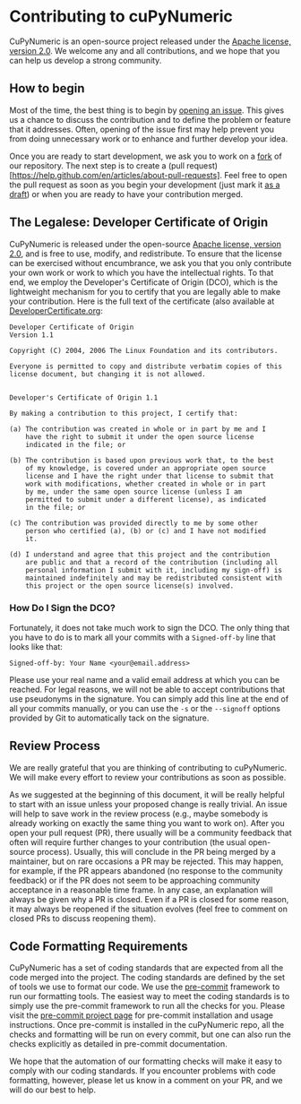 # Contributing to cuPyNumeric

CuPyNumeric is an open-source project released under the [Apache license, version 2.0](https://www.apache.org/licenses/LICENSE-2.0).  We welcome any and all contributions, and we hope that you can help us develop a strong community.

## How to begin

Most of the time, the best thing is to begin by [opening an issue](https://github.com/nv-legate/cupynumeric/issues).  This gives us a chance to discuss the contribution and to define the problem or feature that it addresses.   Often, opening of the issue first may help prevent you from doing unnecessary work or to enhance and further develop your idea.

Once you are ready to start development, we ask you to work on a [fork](https://docs.github.com/en/get-started/quickstart/fork-a-repo) of our repository.  The next step is to create a (pull request)[https://help.github.com/en/articles/about-pull-requests].  Feel free to open the pull request as soon as you begin your development (just mark it [as a draft](https://github.blog/2019-02-14-introducing-draft-pull-requests/)) or when you are ready to have your contribution merged.

## The Legalese: Developer Certificate of Origin

CuPyNumeric is released under the open-source [Apache license, version 2.0](https://www.apache.org/licenses/LICENSE-2.0), and is free to use, modify, and redistribute.  To ensure that the license can be exercised without encumbrance, we ask you that you only contribute your own work or work to which you have the intellectual rights.  To that end, we employ the Developer's Certificate of Origin (DCO), which is the lightweight mechanism for you to certify that you are legally able to make your contribution. Here is the full text of the certificate (also available at [DeveloperCertificate.org](https://developercertificate.org/):

````
Developer Certificate of Origin
Version 1.1

Copyright (C) 2004, 2006 The Linux Foundation and its contributors.

Everyone is permitted to copy and distribute verbatim copies of this
license document, but changing it is not allowed.


Developer's Certificate of Origin 1.1

By making a contribution to this project, I certify that:

(a) The contribution was created in whole or in part by me and I
    have the right to submit it under the open source license
    indicated in the file; or

(b) The contribution is based upon previous work that, to the best
    of my knowledge, is covered under an appropriate open source
    license and I have the right under that license to submit that
    work with modifications, whether created in whole or in part
    by me, under the same open source license (unless I am
    permitted to submit under a different license), as indicated
    in the file; or

(c) The contribution was provided directly to me by some other
    person who certified (a), (b) or (c) and I have not modified
    it.

(d) I understand and agree that this project and the contribution
    are public and that a record of the contribution (including all
    personal information I submit with it, including my sign-off) is
    maintained indefinitely and may be redistributed consistent with
    this project or the open source license(s) involved.
````

### How Do I Sign the DCO?

Fortunately, it does not take much work to sign the DCO.  The only thing that you have to do is to mark all your commits with a `Signed-off-by` line that looks like that:

````
Signed-off-by: Your Name <your@email.address>
````

Please use your real name and a valid email address at which you can be reached.  For legal reasons, we will not be able to accept contributions that use pseudonyms in the signature.  You can simply add this line at the end of all your commits manually, or you can use the `-s` or the `--signoff` options provided by Git to automatically tack on the signature.

## Review Process

We are really grateful that you are thinking of contributing to cuPyNumeric.  We will make every effort to review your contributions as soon as possible.

As we suggested at the beginning of this document, it will be really helpful to start with an issue unless your proposed change is really trivial.  An issue will help to save work in the review process (e.g., maybe somebody is already working on exactly the same thing you want to work on).  After you open your pull request (PR), there usually will be a community feedback that often will require further changes to your contribution (the usual open-source process).  Usually, this will conclude in the PR being merged by a maintainer, but on rare occasions a PR may be rejected.  This may happen, for example, if the PR appears abandoned (no response to the community feedback) or if the PR does not seem to be approaching community acceptance in a reasonable time frame.  In any case, an explanation will always be given why a PR is closed.  Even if a PR is closed for some reason, it may always be reopened if the situation evolves (feel free to comment on closed PRs to discuss reopening them).

## Code Formatting Requirements

CuPyNumeric has a set of coding standards that are expected from all the code merged into the project.  The coding standards are defined by the set of tools we use to format our code.  We use the [pre-commit](https://pre-commit.com/) framework to run our formatting tools.  The easiest way to meet the coding standards is to simply use the pre-commit framework to run all the checks for you.  Please visit the [pre-commit project page](https://pre-commit.com/) for pre-commit installation and usage instructions.  Once pre-commit is installed in the cuPyNumeric repo, all the checks and formatting will be run on every commit, but one can also run the checks explicitly as detailed in pre-commit documentation.

We hope that the automation of our formatting checks will make it easy to comply with our coding standards.  If you encounter problems with code formatting, however, please let us know in a comment on your PR, and we will do our best to help.
